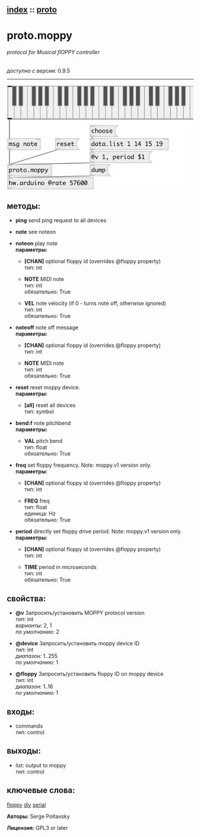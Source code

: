 [index](index.html) :: [proto](category_proto.html)
---

# proto.moppy

###### protocol for Musical flOPPY controller

*доступно с версии:* 0.9.5

---




[![example](../examples/img/proto.moppy.jpg)](../examples/pd/proto.moppy.pd)





## методы:

* **ping**
send ping request to all devices<br>

* **note**
see noteon<br>

* **noteon**
play note<br>
  __параметры:__
  - **[CHAN]** optional floppy id (overrides @floppy property)<br>
    тип: int <br>

  - **NOTE** MIDI note<br>
    тип: int <br>
    обязательно: True <br>

  - **VEL** note velocity (if 0 - turns note off, otherwise ignored)<br>
    тип: int <br>
    обязательно: True <br>

* **noteoff**
note off message<br>
  __параметры:__
  - **[CHAN]** optional floppy id (overrides @floppy property)<br>
    тип: int <br>

  - **NOTE** MIDI note<br>
    тип: int <br>
    обязательно: True <br>

* **reset**
reset moppy device.<br>
  __параметры:__
  - **[all]** reset all devices<br>
    тип: symbol <br>

* **bend:f**
note pitchbend<br>
  __параметры:__
  - **VAL** pitch bend<br>
    тип: float <br>
    обязательно: True <br>

* **freq**
set floppy frequency. Note: moppy.v1 version only.<br>
  __параметры:__
  - **[CHAN]** optional floppy id (overrides @floppy property)<br>
    тип: int <br>

  - **FREQ** freq<br>
    тип: float <br>
    единица: Hz <br>
    обязательно: True <br>

* **period**
directly set floppy drive period. Note: moppy.v1 version only.<br>
  __параметры:__
  - **[CHAN]** optional floppy id (overrides @floppy property)<br>
    тип: int <br>

  - **TIME** period in microseconds<br>
    тип: int <br>
    обязательно: True <br>




## свойства:

* **@v** 
Запросить/установить MOPPY protocol version<br>
_тип:_ int<br>
_варианты:_ 2, 1<br>
_по умолчанию:_ 2<br>

* **@device** 
Запросить/установить moppy device ID<br>
_тип:_ int<br>
_диапазон:_ 1..255<br>
_по умолчанию:_ 1<br>

* **@floppy** 
Запросить/установить floppy ID on moppy device<br>
_тип:_ int<br>
_диапазон:_ 1..16<br>
_по умолчанию:_ 1<br>



## входы:

* commands<br>
_тип:_ control



## выходы:

* list: output to moppy<br>
_тип:_ control



## ключевые слова:

[floppy](keywords/floppy.html)
[diy](keywords/diy.html)
[serial](keywords/serial.html)






**Авторы:** Serge Poltavsky




**Лицензия:** GPL3 or later





